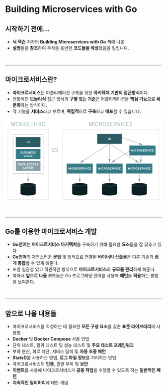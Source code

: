 # **Building Microservices with Go**

## **시작하기 전에...**
- **닉 잭슨** 저자의 **Building Microservices with Go** 책에 나온
- **설명**들을 **참조**하여 주석을 동반한 **코드들을 작성**했음을 일립니다.

<br>

---
## **마이크로서비스란?**
- **마이크로서비스**는 어플리케이션 구축을 위한 **아키텍처 기반의 접근방식**이다.
- 전통적인 **모놀리식** 접근 방식과 **구별 짓는 기준**은 어플리케이션을 **핵심 기능으로 세분화**하는 방식이다.
- 각 기능을 **서비스**라고 부르며, **독립적**으로 **구축**하고 **배포**할 수 있습니다.

![microservice](img/microservice.png)

<br>

---
## **Go를 이용한 마이크로서비스 개발**
- **Go언어**는 **마이크로서비스 아키텍처**를 구축하기 위해 필요한 **요소**들을 잘 갖추고 있다.
- **Go언어**의 자연스러운 **문법** 및 정적으로 연결된 **바이너리 산출물**은 다른 기술과 **쉽게 통합**할 수 있게 해준다.
- 또한 일관성 있고 직관적인 방식으로 **마이크로서비스**의 **규모를 관리**하게 해준다.
- 따라서 **앞으로 나올 코드**들은 Go 프로그래밍 언어를 사용해 **패턴**을 **적용**하는 방법을 보여준다.

<br>

---
## **앞으로 나올 내용들**
- 마이크로서비스를 작성하는 데 필요한 **모든 구성 요소**를 갖춘 **표준 라이브러리**의 사용법
- **Docker** 및 **Docker Compose** 사용 방법
- 단위 테스트, 행위 테스트 및 성능 테스트 및 **주요 테스트 프레임워크**
- 부하 분산, 회로 차단, 서비스 탐색 및 **자동 조종 패턴**
- **StatsD**를 사용하는 방법, **로그 파일 정보**를 처리하는 방법
- 마이크로서비스의 **인증**, 권한 부여 및 **보안**
- **이벤트**를 사용해 마이크로서비스가 **공동 작업**을 수행할 수 있도록 하는 **일반적인 패턴**
- **지속적인 딜리버리**에 대한 개념